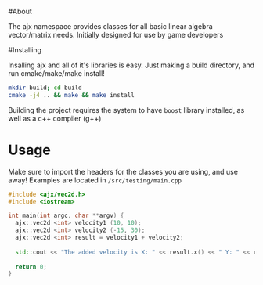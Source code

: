 #About

The ajx namespace provides classes for all basic linear algebra vector/matrix needs. Initially designed for use by game developers

#Installing

Insalling ajx and all of it's libraries is easy. Just making a build directory, and run cmake/make/make install!

```bash
mkdir build; cd build
cmake -j4 .. && make && make install
```

Building the project requires the system to have `boost` library installed, as well as a c++ compiler (g++)

# Usage

Make sure to import the headers for the classes you are using, and use away! Examples are located in `/src/testing/main.cpp`

```c++
#include <ajx/vec2d.h>
#include <iostream>

int main(int argc, char **argv) {
  ajx::vec2d <int> velocity1 (10, 10);
  ajx::vec2d <int> velocity2 (-15, 30);
  ajx::vec2d <int> result = velocity1 + velocity2;
  
  std::cout << "The added velocity is X: " << result.x() << " Y: " << result.y() << std::endl;
  
  return 0;
}
```
